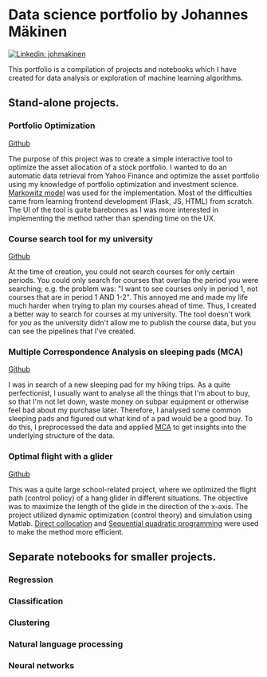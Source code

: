 


# Data science portfolio by Johannes Mäkinen



[![Linkedin: johmakinen](https://img.shields.io/badge/-Johannes%20Mäkinen-blue?style=flat-square&logo=Linkedin&logoColor=white&link=https://www.linkedin.com/in/johmakinen/)](https://www.linkedin.com/in/johmakinen/)

This portfolio is a compilation of projects and notebooks which I have created for data analysis or exploration of machine learning algorithms.

## Stand-alone projects.

### Portfolio Optimization

[Github](https://github.com/johmakinen/Portfolio-Optimization)

The purpose of this project was to create a simple interactive tool to optimize the asset allocation of a stock portfolio. I wanted to do an automatic data retrieval from Yahoo Finance and optimize the asset portfolio using my knowledge of portfolio optimization and investment science. [Markowitz model](https://en.wikipedia.org/wiki/Markowitz_model) was used for the implementation. Most of the difficulties came from learning frontend development (Flask, JS, HTML) from scratch. The UI of the tool is quite barebones as I was more interested in implementing the method rather than spending time on the UX.

### Course search tool for my university
[Github](https://github.com/johmakinen/University-course-search-tool)

At the time of creation, you could not search courses for only certain periods. You could only search for courses that overlap the period you were searching; e.g. the problem was: "I want to see courses only in period 1, not courses that are in period 1 AND 1-2". This annoyed me and made my life much harder when trying to plan my courses ahead of time. Thus, I created a better way to search for courses at my university. The tool doesn't work for *you* as the university didn't allow me to publish the course data, but you can see the pipelines that I've created.

### Multiple Correspondence Analysis on sleeping pads (MCA)
[Github](https://github.com/johmakinen/MCA-on-sleeping-pads/blob/main/MCA_report.pdf)

I was in search of a new sleeping pad for my hiking trips. As a quite perfectionist, I usually want to analyse all the things that I'm about to buy, so that I'm not let down, waste money on subpar equipment or otherwise feel bad about my purchase later. Therefore, I analysed some common sleeping pads and figured out what kind of a pad would be a good buy. To do this, I preprocessed the data and applied [MCA](https://en.wikipedia.org/wiki/Multiple_correspondence_analysis) to get insights into the underlying structure of the data.

### Optimal flight with a glider
[Github](https://github.com/johmakinen/Optimal-flight-with-a-glider/blob/main/Glider_project_pdf_full.pdf)

This was a quite large school-related project, where we optimized the flight path (control policy) of a hang glider in different situations. The objective was to maximize the length of the glide in the direction of the x-axis. The project utilized dynamic optimization (control theory) and simulation using Matlab. [Direct collocation](https://en.wikipedia.org/wiki/Trajectory_optimization#Direct_collocation) and [Sequential quadratic programming](https://en.wikipedia.org/wiki/Sequential_quadratic_programming) were used to make the method more efficient.


## Separate notebooks for smaller projects.

### Regression

### Classification

### Clustering

### Natural language processing

### Neural networks
